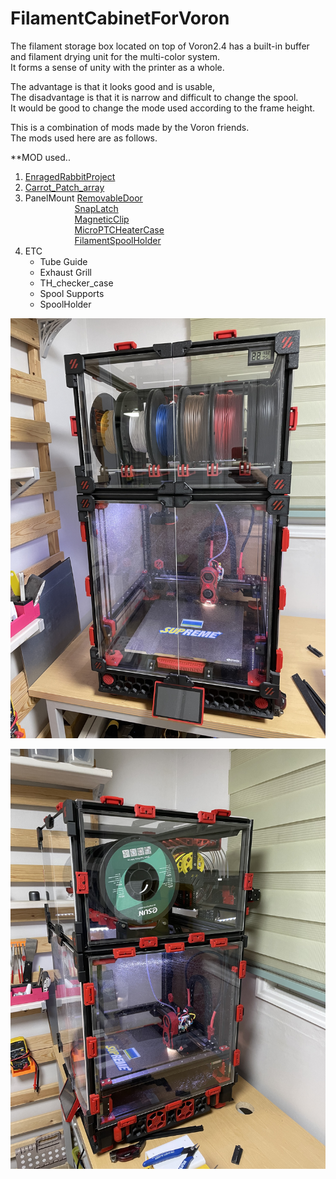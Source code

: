 # FilamentCabinetForVoron

The filament storage box located on top of Voron2.4 has a built-in buffer and filament drying unit for the multi-color system.  
It forms a sense of unity with the printer as a whole.

The advantage is that it looks good and is usable,  
The disadvantage is that it is narrow and difficult to change the spool.  
It would be good to change the mode used according to the frame height.

This is a combination of mods made by the Voron friends.   
The mods used here are as follows.  

**MOD used..
1. <a href="https://github.com/EtteGit/EnragedRabbitProject">EnragedRabbitProject</a>  
2. <a href="https://github.com/probably-Erwins-Cat/ERCF-Buffer-Array">Carrot_Patch_array</a>  
3. PanelMount <a href="https://github.com/elpopo-eng/VoronFrenchUsers/tree/main/Mod/RemovableDoor">RemovableDoor</a>  
&nbsp;&nbsp;&nbsp;&nbsp;&nbsp;&nbsp;&nbsp;&nbsp;&nbsp;&nbsp;&nbsp;&nbsp;&nbsp;&nbsp;&nbsp;&nbsp;&nbsp;&nbsp;&nbsp;&nbsp;<a href="https://github.com/VoronDesign/VoronUsers/tree/master/printer_mods/richardjm/snap-latch-2020">SnapLatch</a>  
&nbsp;&nbsp;&nbsp;&nbsp;&nbsp;&nbsp;&nbsp;&nbsp;&nbsp;&nbsp;&nbsp;&nbsp;&nbsp;&nbsp;&nbsp;&nbsp;&nbsp;&nbsp;&nbsp;&nbsp;<a href="https://www.printables.com/model/84734-magnetic-panel-clip-for-voron-24">MagneticClip</a>  
&nbsp;&nbsp;&nbsp;&nbsp;&nbsp;&nbsp;&nbsp;&nbsp;&nbsp;&nbsp;&nbsp;&nbsp;&nbsp;&nbsp;&nbsp;&nbsp;&nbsp;&nbsp;&nbsp;&nbsp;<a href="https://www.thingiverse.com/thing:4157564">MicroPTCHeaterCase</a>  
&nbsp;&nbsp;&nbsp;&nbsp;&nbsp;&nbsp;&nbsp;&nbsp;&nbsp;&nbsp;&nbsp;&nbsp;&nbsp;&nbsp;&nbsp;&nbsp;&nbsp;&nbsp;&nbsp;&nbsp;<a href="https://www.printables.com/model/38423-variable-multi-filament-spool-holder">FilamentSpoolHolder</a>  
6. ETC  
    - Tube Guide
    - Exhaust Grill
    - TH_checker_case
    - Spool Supports
    - SpoolHolder

![Version2_complete](https://github.com/erogizer/FilamentCabinetForVoron/blob/main/Photos/V2_complete.jpg?type=w400)

![Version2_complete2](https://github.com/erogizer/FilamentCabinetForVoron/blob/main/Photos/V2_complete2.jpg?type=w400)
